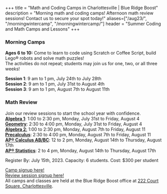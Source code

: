 +++
title = "Math and Coding Camps in Charlottesville | Blue Ridge Boost"
description = "Morning math and coding camps! Afternoon math review sessions! Contact us to secure your spot today!"
aliases=["/aug23/", "/morningwintercamp", "/morningwintercamp/"]
header = "Summer Coding and Math Camps and Lessons"
+++

<div class="container">
    <div class="row"> 
        <div class="col">
            <div class="container text-left">
                <div class="row">
                    <div class="col-sm">
                        <h3>Morning Camps</h3>
                        <b>Ages 6 to 10:</b> Come to learn to code using Scratch or Coffee Script, build Lego&reg; robots and solve math puzzles! <br>
                        The activities do not repeat; students may join us for one, two, or all three weeks! 
                        <p><b>Session 1</b>: 9 am to 1 pm, July 24th to July 28th<br/>
                        <b>Session 2</b>: 9 am to 1 pm, July 31st to August 4th <br />
                        <b>Session 3</b>: 9 am to 1 pm, August 7th to August 11th </p>
                    </div>
                    <div class="col-sm">
                        <h3>Math Review</h3>
                        Join our review sessions to start the school year with confidence. <br>
                        <a href="/tutor/math/algebra1"><b>Algebra 1</b></a>: 1:00 to 2:30 pm, Monday, July 31st to Friday, August 4 <br>
                        <a href="/tutor/math/geometry"><b>Geometry</b></a>: 2:30 to 4:00 pm, Monday, July 31st to Friday, August 4 <br>
                        <a href="/tutor/math/algebra2"><b>Algebra 2</b>:</a> 1:00 to 2:30 pm, Monday, August 7th to Friday, August 11 <br>
                        <a href="/tutor/math/precalculus"><b>Precalculus</b></a>: 2:30 to 4:00 pm, Monday, August 7th to Friday, August 11 <br> 
                        <a href="/tutor/math/ap-calculus"><b>AP&reg; Calculus AB/BC</b></a>: 12 to 2 pm, Monday, August 14th to Thursday, August 17th <br>
                        <a href="/tutor/math/ap-statistics"><b>AP&reg; Statistics</b></a>: 2 to 4 pm, Monday, August 14th to Thursday, August 17th
                    </div>
                </div>
            </div>
        </div>
    </div>
    <div class="row  justify-content-center">
            <div class="vstack gap-3 px-2 text-center">  
                <div class="p-2">
                    <div class="lightnote">
                        <p>Register By: July 15th, 2023. Capacity: 6 students. Cost: $300 per student </p>
                    </div>
                        <div class="container">
                        <div class="row">
                        <div class="col">
                        <a href="https://blue-ridge-boost-summer-camps-2023.cheddarup.com/" class="btn btn-contact-us">Camp signup here!</a> 
                        </div> <div class="col">
                        <a href="https://get-ready-for-the-next-school-year-with-math-reviews.cheddarup.com
                        " class="btn btn-contact-us">Review session signup here!</a> 
                        </div>
                    </div>
                </div>
                <div class="p-2">
                    All camps and classes are held at the Blue Ridge Boost office at <a href="https://www.google.com/maps/place/222+Court+Square,+Charlottesville,+VA+22902/@38.0310664,-78.4791609,17z/data=!3m1!4b1!4m5!3m4!1s0x89b38627a3559ba7:0x8f9b07d311b4dd9b!8m2!3d38.0310622!4d-78.4769669">222 Court Square, Charlottesville</a>. 
                </div>
            </div>
    </div>
</div>
